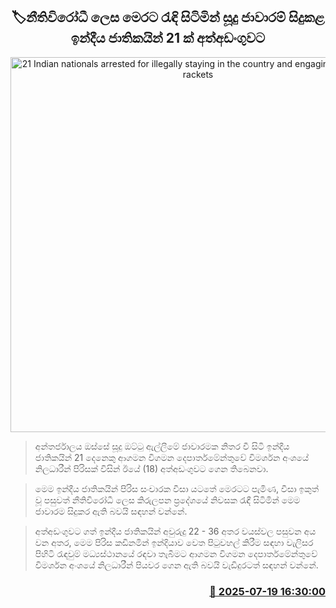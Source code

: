 <p align='center'><b><h2 align='center' title='21 Indian nationals arrested for illegally staying in the country and engaging in gambling rackets'>🏷නීතිවිරෝධී ලෙස මෙරට රැඳි සිටිමින් සූදු ජාවාරම් සිදුකළ ඉන්දීය ජාතිකයින් 21 ක් අත්අඩංගුවට</h2></b></p>
<p align='center'><img src='https://helakuru.sgp1.cdn.digitaloceanspaces.com/esana/images/lib/arrested-2[1].jpg' width='600' alt='21 Indian nationals arrested for illegally staying in the country and engaging in gambling rackets'></p>

> අන්තර්ජාලය ඔස්සේ සූදු ඔට්ටු ඇල්ලීමේ ජාවාරමක නිතර වී සිටි ඉන්දීය ජාතිකයින් 21 දෙනෙකු ආගමන විගමන දෙපාර්තමේන්තුවේ විමර්ශන අංශයේ නිලධාරීන් පිරිසක් විසින් ඊයේ (18) අත්අඩංගුවට ගෙන තිබෙනවා.

> මෙම ඉන්දීය ජාතිකයින් පිරිස සංචාරක වීසා යටතේ මෙරටට පැමිණ, වීසා ඉකුත් වූ පසුවත් නීතිවිරෝධී ලෙස කිරුලපන ප්‍රදේශයේ නිවසක රැඳී සිටිමින් මෙම ජාවාරම සිදුකර ඇති බවයි සඳහන් වන්නේ.

> අත්අඩංගුවට ගත් ඉන්දීය ජාතිකයින් අවුරුදු 22 - 36 අතර වයස්වල පසුවන අය වන අතර, මෙම පිරිස කඩිනමින් ඉන්දියාව වෙත පිටුවහල් කිරීම සඳහා වැලිසර පිහිටි රැඳවුම් මධ්‍යස්ථානයේ රඳවා තැබීමට ආගමන විගමන දෙපාර්තමේන්තුවේ විමර්ශන අංශයේ නිලධාරීන් පියවර ගෙන ඇති බවයි වැඩිදුර‍ටත් සඳහන් වන්නේ.



<h3 align='right'><a href='https://www.helakuru.lk/esana/p/111993/'>📅 2025-07-19 16:30:00</a></h3>
